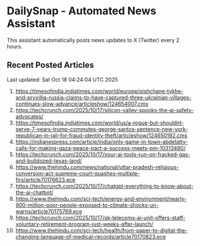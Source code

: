# DailySnap - Automated News Assistant

This assistant automatically posts news updates to X (Twitter) every 2 hours.

## Recent Posted Articles

Last updated: Sat Oct 18 04:24:04 UTC 2025

1. https://timesofindia.indiatimes.com/world/europe/pishchane-tykhe-and-pryvillia-russia-claims-to-have-captured-three-ukrainian-villages-continues-slow-advance/articleshow/124654007.cms
2. https://techcrunch.com/2025/10/17/silicon-valley-spooks-the-ai-safety-advocates/
3. https://timesofindia.indiatimes.com/world/us/a-rogue-but-shouldnt-serve-7-years-trump-commutes-george-santos-sentence-new-york-republican-in-jail-for-fraud-identity-theft/articleshow/124650192.cms
4. https://indianexpress.com/article/india/only-game-in-town-abdelatty-calls-for-making-gaza-peace-pact-a-success-meets-pm-10313480/
5. https://techcrunch.com/2025/10/17/your-ai-tools-run-on-fracked-gas-and-bulldozed-texas-land/
6. https://www.thehindu.com/news/national/uttar-pradesh-religious-conversion-act-supreme-court-quashes-multiple-firs/article70176623.ece
7. https://techcrunch.com/2025/10/17/chatgpt-everything-to-know-about-the-ai-chatbot/
8. https://www.thehindu.com/sci-tech/energy-and-environment/nearly-900-million-poor-people-exposed-to-climate-shocks-un-warns/article70175769.ece
9. https://techcrunch.com/2025/10/17/sk-telecoms-ai-unit-offers-staff-voluntary-retirement-program-just-weeks-after-launch/
10. https://www.thehindu.com/sci-tech/health/from-paper-to-digital-the-changing-language-of-medical-records/article70170823.ece
